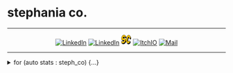 <p align="center"><h1>stephania co.</h1></p>
<hr>

<p align="center">
  <a href="https://github.com/fetbarcelon" target="_blank"><img alt="LinkedIn" title="LinkedIn" height="24" width="24" src="./contain/github2.png"></a>
  <a href="https://www.linkedin.com/in/stephania-cortes/" target="_blank"><img alt="LinkedIn" title="LinkedIn" height="24" width="24" src="./contain/linkedin2.png"></a>
  <a href="https://https://fetbarcelon.wixsite.com/stephania-cortes/" target="_blank"><img alt="Portfolio" title="Portfolio" height="24" width="24" src="./contain/Portfolio.png"></a>
  <a href="https://devpro.itch.io/" target="_blank"><img alt="ItchIO" title="Itch.IO" height="21" width="24" src="./contain/itchio2.png"></a>
  <a href="mailto:fetbarcelon@gmail.com" target="_blank"><img alt="Mail" title="Mail" height="24" width="24" src="./contain/mail.png"></a>
</p>

<hr>

<details>
<summary> for (auto stats : steph_co) {...}</summary>
<p align="center">



<hr/>


</p>
<br>
</details> 
